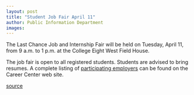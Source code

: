 ```yaml
---
layout: post
title: "Student Job Fair April 11"
author: Public Information Department
images:
---
```


The Last Chance Job and Internship Fair will be held on Tuesday, April 11, from 9 a.m. to 1 p.m. at the College Eight West Field House.

The job fair is open to all registered students. Students are advised to bring resumes. A complete listing of [participating employers][1] can be found on the Career Center web site.

[1]: http://www2.ucsc.edu/careers/events/lcfair.html

[source](http://www1.ucsc.edu/currents/05-06/04-03/brief-fair.asp "Permalink to brief-fair")

